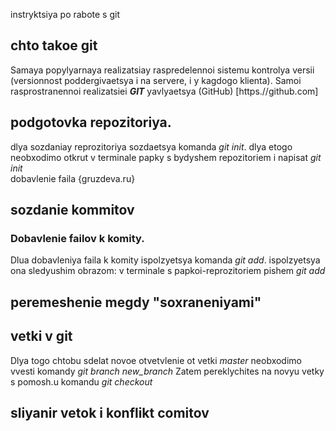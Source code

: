 instryktsiya po rabote s git

## chto takoe git
Samaya popylyarnaya realizatsiay raspredelennoi sistemu kontrolya versii (versionnost poddergivaetsya i na servere, i y kagdogo klienta). Samoi rasprostranennoi realizatsiei ***GIT*** yavlyaetsya (GitHub) [https.//github.com]

## podgotovka repozitoriya. 
dlya sozdaniay reprozitoriya sozdaetsya komanda *git init*. dlya etogo neobxodimo otkrut v terminale papky s bydyshem repozitoriem i napisat *git init*  
dobavlenie faila {gruzdeva.ru}
## sozdanie kommitov


### Dobavlenie failov k komity. 
Dlua dobavleniya faila k komity ispolzyetsya komanda *git add*. ispolzyetsya ona sledyushim obrazom: v terminale s papkoi-reprozitoriem pishem *git add <nazvanie faila>*

## peremeshenie megdy "soxraneniyami"

## vetki v git 
Dlya togo chtobu sdelat novoe otvetvlenie ot vetki *master* neobxodimo vvesti komandy *git branch new_branch <imya vetki>* 
Zatem pereklychites na novyu vetky s pomosh.u komandu *git checkout*
## sliyanir vetok i konflikt comitov
